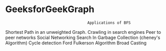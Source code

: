 # GeeksforGeekGraph

                                        Applications of BFS
Shortest Path in an unweighted Graph.
Crawling in search engines
Peer to peer networks
Social Networking Search
In Garbage Collection (cheney's Algorithm) 
Cycle detection
Ford Fulkerson Algorithm
Broad Casting